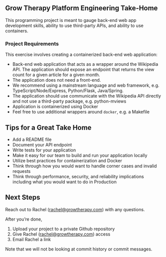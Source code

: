 ## Grow Therapy Platform Engineering Take-Home
This programming project is meant to gauge back-end web app development skills, ability to
use third-party APIs, and ability to use containers.

### Project Requirements
This exercise involves creating a containerized back-end web application:

- Back-end web application that acts as a wrapper around the Wikipedia API. The
application should expose an endpoint that returns the view count for a given article for a
given month.
- The application does not need a front-end.
- We recommend using a mainstream language and web framework, e.g. TypeScript/Node/Express, Python/Flask, Java/Spring.
- The application should use communicate with the Wikipedia API directly and not use a third-party package, e.g. python-mviews
- Application is containerized using Docker
- Feel free to use additional wrappers around `docker`, e.g. a Makefile

## Tips for a Great Take Home

- Add a README file
- Document your API endpoint
- Write tests for your application
- Make it easy for our team to build and run your application locally
- Utilize best practices for containerization and Docker
- Think through how you would want to handle corner cases and invalid requests
- Think through performance, security, and reliability implications including what you would want to do in Production

## Next Steps
Reach out to Rachel (rachel@growtherapy.com) with any questions.

After you’re done,
1. Upload your project to a private Github repository
1. Give Rachel (rachel@growtherapy.com) access
1. Email Rachel a link

Note that we will not be looking at commit history or commit messages.
